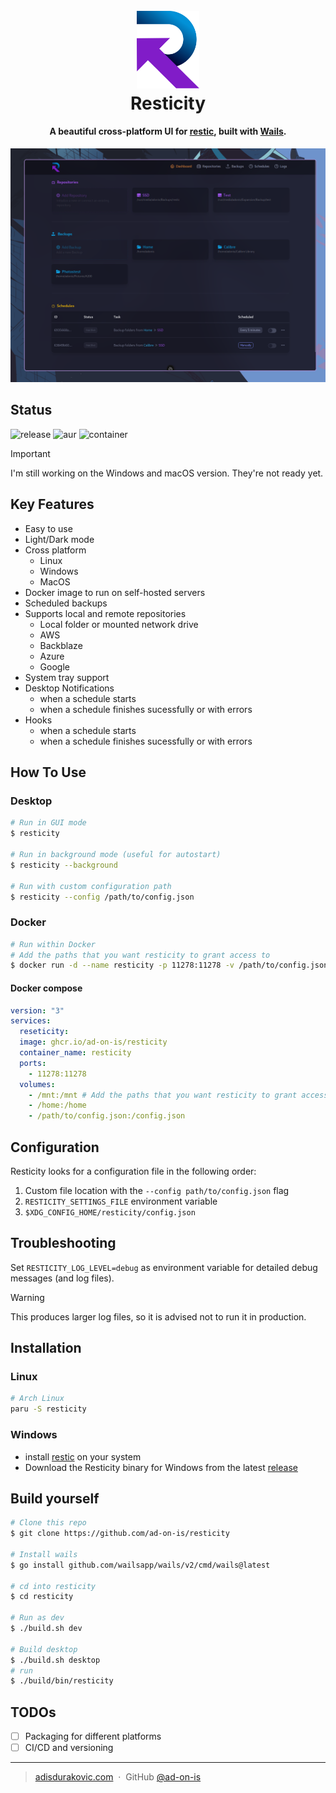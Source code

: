 <h1 align="center">
  <br>
  <a href="https://github.com/ad-on-is/resticity"><img src="./images/resticity-logo.svg" alt="Resticity" width="100"></a>
  <br>
  Resticity
  <br>
</h1>

<h4 align="center">A beautiful cross-platform UI for <a href="https://restic.readthedocs.io/en/stable/" target="_blank">restic</a>, built with <a href="https://wails.io" target="_blank">Wails</a>.</h4>

![screenshot](./images/resticity_screenshot.png)

## Status

![release](https://github.com/ad-on-is/resticity/actions/workflows/build.yml/badge.svg?branch=)
![aur](https://github.com/ad-on-is/resticity/actions/workflows/aur.yml/badge.svg?branch=)
![container](https://github.com/ad-on-is/resticity/actions/workflows/container.yml/badge.svg?branch=)

> [!IMPORTANT]  
> I'm still working on the Windows and macOS version. They're not ready yet.

## Key Features

- Easy to use
- Light/Dark mode
- Cross platform
  - Linux
  - Windows
  - MacOS
- Docker image to run on self-hosted servers
- Scheduled backups
- Supports local and remote repositories
  - Local folder or mounted network drive
  - AWS
  - Backblaze
  - Azure
  - Google
- System tray support
- Desktop Notifications
  - when a schedule starts
  - when a schedule finishes sucessfully or with errors
- Hooks
  - when a schedule starts
  - when a schedule finishes sucessfully or with errors

## How To Use

### Desktop

```bash
# Run in GUI mode
$ resticity

# Run in background mode (useful for autostart)
$ resticity --background

# Run with custom configuration path
$ resticity --config /path/to/config.json
```

### Docker

```bash
# Run within Docker
# Add the paths that you want resticity to grant access to
$ docker run -d --name resticity -p 11278:11278 -v /path/to/config.json:/config.json -v /mnt:/mnt -v /home:/home ghcr.io/ad-on-is/resticity
```

#### Docker compose

```yaml
version: "3"
services:
  reseticity:
  image: ghcr.io/ad-on-is/resticity
  container_name: resticity
  ports:
    - 11278:11278
  volumes:
    - /mnt:/mnt # Add the paths that you want resticity to grant access to
    - /home:/home
    - /path/to/config.json:/config.json
```

## Configuration

Resticity looks for a configuration file in the following order:

1. Custom file location with the `--config path/to/config.json` flag
2. `RESTICITY_SETTINGS_FILE` environment variable
3. `$XDG_CONFIG_HOME/resticity/config.json`

## Troubleshooting

Set `RESTICITY_LOG_LEVEL=debug` as environment variable for detailed debug messages (and log files).

> [!WARNING]  
> This produces larger log files, so it is advised not to run it in production.

## Installation

### Linux

```bash
# Arch Linux
paru -S resticity
```

### Windows

- install [restic](https://restic.readthedocs.io/en/latest/020_installation.html#windows) on your system
- Download the Resticity binary for Windows from the latest [release](https://github.com/ad-on-is/resticity/releases)

## Build yourself

```bash
# Clone this repo
$ git clone https://github.com/ad-on-is/resticity

# Install wails
$ go install github.com/wailsapp/wails/v2/cmd/wails@latest

# cd into resticity
$ cd resticity

# Run as dev
$ ./build.sh dev

# Build desktop
$ ./build.sh desktop
# run
$ ./build/bin/resticity
```

## TODOs

- [ ] Packaging for different platforms
- [ ] CI/CD and versioning

---

> [adisdurakovic.com](https://adisdurakovic.com) &nbsp;&middot;&nbsp;
> GitHub [@ad-on-is](https://github.com/ad-on-is)
